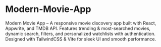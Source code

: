 # Modern-Movie-App
Modern Movie App – A responsive movie discovery app built with React, Appwrite, and TMDB API. Features trending &amp; most-searched movies, dynamic search, filters, and personalized watchlists with authentication. Designed with TailwindCSS &amp; Vite for sleek UI and smooth performance.
